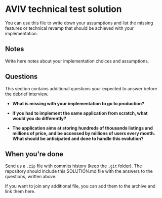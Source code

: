 # AVIV technical test solution

You can use this file to write down your assumptions and list the missing features or technical revamp that should
be achieved with your implementation.

## Notes

Write here notes about your implementation choices and assumptions.

## Questions

This section contains additional questions your expected to answer before the debrief interview.

- **What is missing with your implementation to go to production?**

- **If you had to implement the same application from scratch, what would you do differently?**

- **The application aims at storing hundreds of thousands listings and millions of price, and be accessed by millions
  of users every month. What should be anticipated and done to handle this evolution?**

## When you're done

Send us a `.zip` file with commits history (keep the `.git` folder). The repository should include this SOLUTION.md file
with the answers to the questions, written above.

If you want to join any additional file, you can add them to the archive and link them here.
